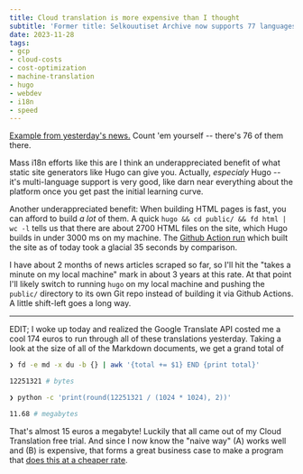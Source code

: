 ```yaml
---
title: Cloud translation is more expensive than I thought
subtitle: 'Former title: Selkouutiset Archive now supports 77 languages'
date: 2023-11-28
tags: 
- gcp
- cloud-costs
- cost-optimization
- machine-translation
- hugo
- webdev
- i18n
- speed
---
```


[Example from yesterday's news.](https://hiandrewquinn.github.io/selkouutiset-archive///2023/11/27/) Count 'em yourself -- there's 76 of them there.

Mass i18n efforts like this are I think an underappreciated benefit of what static site generators like Hugo can give you. Actually, *especialy* Hugo -- it's multi-language support is very good, like darn near everything about the platform once you get past the initial learning curve.

Another underappreciated benefit: When building HTML pages is fast, you can afford to build _a lot_ of them. A quick `hugo && cd public/ && fd html | wc -l` tells us that there are about 2700 HTML files on the site, which Hugo builds in under 3000 ms on my machine. The [Github Action run](https://github.com/hiAndrewQuinn/selkouutiset-archive/actions/runs/7009764040/job/19068916472) which built the site as of today took a glacial 35 seconds by comparison.

I have about 2 months of news articles scraped so far, so I'll hit the "takes a minute on my local machine" mark in about 3 years at this rate. At that point I'll likely switch to running `hugo` on my local machine and pushing the `public/` directory to its own Git repo instead of building it via Github Actions. A little shift-left goes a long way.


---

EDIT; I woke up today and realized the Google Translate API costed me a cool 174 euros to run through all of these translations yesterday. Taking a look at the size of all of the Markdown documents, we get a grand total of
```bash
❯ fd -e md -x du -b {} | awk '{total += $1} END {print total}'

12251321 # bytes

❯ python -c 'print(round(12251321 / (1024 * 1024), 2))'

11.68 # megabytes
```
That's almost 15 euros a megabyte! Luckily that all came out of my Cloud Translation free trial. And since I now know the "naive way" (A) works well and (B) is expensive, that forms a great business case to make a program that [does this at a cheaper rate](https://github.com/hiAndrewQuinn/huguenot).
